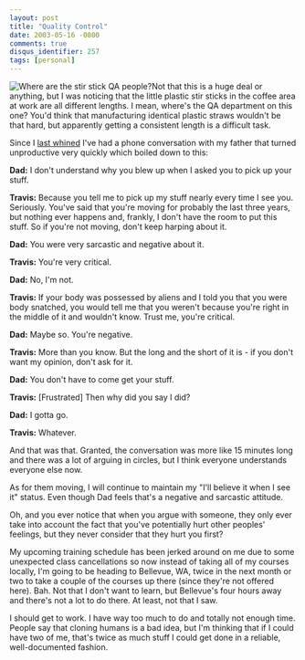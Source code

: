 ```yaml
---
layout: post
title: "Quality Control"
date: 2003-05-16 -0800
comments: true
disqus_identifier: 257
tags: [personal]
---
```

![Where are the stir stick QA
people?](https://hyqi8g.blu.livefilestore.com/y2pSnjycgIGPHTgQULUSBdiBlJmpPaHxRsJgv23yAX-KvXBPVsaZfmkl3dcDjnU3DE-GhEUJgKQqO7VitNuaeRyuYCPnTMuKh8UR6IPFuXzXgc/20030516stirsticks.jpg?psid=1)Not
that this is a huge deal or anything, but I was noticing that the little
plastic stir sticks in the coffee area at work are all different
lengths. I mean, where's the QA department on this one? You'd think that
manufacturing identical plastic straws wouldn't be that hard, but
apparently getting a consistent length is a difficult task.

 Since I [last whined](/archive/2003/05/12/paring-down.aspx) I've had a
phone conversation with my father that turned unproductive very quickly
which boiled down to this:

 **Dad:** I don't understand why you blew up when I asked you to pick up
your stuff.

 **Travis:** Because you tell me to pick up my stuff nearly every time I
see you. Seriously. You've said that you're moving for probably the last
three years, but nothing ever happens and, frankly, I don't have the
room to put this stuff. So if you're not moving, don't keep harping
about it.

 **Dad:** You were very sarcastic and negative about it.

 **Travis:** You're very critical.

 **Dad:** No, I'm not.

 **Travis:** If your body was possessed by aliens and I told you that
you were body snatched, you would tell me that you weren't because
you're right in the middle of it and wouldn't know. Trust me, you're
critical.

 **Dad:** Maybe so. You're negative.

 **Travis:** More than you know. But the long and the short of it is -
if you don't want my opinion, don't ask for it.

 **Dad:** You don't have to come get your stuff.

 **Travis:** [Frustrated] Then why did you say I did?

 **Dad:** I gotta go.

 **Travis:** Whatever.

 And that was that. Granted, the conversation was more like 15 minutes
long and there was a lot of arguing in circles, but I think everyone
understands everyone else now.

 As for them moving, I will continue to maintain my "I'll believe it
when I see it" status. Even though Dad feels that's a negative and
sarcastic attitude.

 Oh, and you ever notice that when you argue with someone, they only
ever take into account the fact that you've potentially hurt other
peoples' feelings, but they never consider that they hurt you first?

 My upcoming training schedule has been jerked around on me due to some
unexpected class cancellations so now instead of taking all of my
courses locally, I'm going to be heading to Bellevue, WA, twice in the
next month or two to take a couple of the courses up there (since
they're not offered here). Bah. Not that I don't want to learn, but
Bellevue's four hours away and there's not a lot to do there. At least,
not that I saw.

 I should get to work. I have way too much to do and totally not enough
time. People say that cloning humans is a bad idea, but I'm thinking
that if I could have two of me, that's twice as much stuff I could get
done in a reliable, well-documented fashion.
